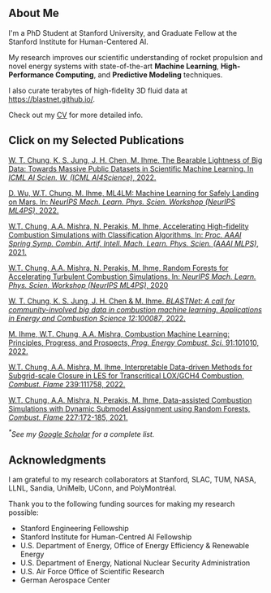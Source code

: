## About Me
I'm a PhD Student at Stanford University, and Graduate Fellow at the Stanford Institute for Human-Centered AI. 

My research improves our scientific understanding of rocket propulsion and novel energy systems with state-of-the-art **Machine Learning**, **High-Performance Computing**, and **Predictive Modeling** techniques. 

I also curate terabytes of high-fidelity 3D fluid data at [<ins>https://blastnet.github.io/</ins>](https://blastnet.github.io/).

Check out my [<ins>CV</ins>](WTChung_CV_2023.pdf) for more detailed info.

## Click on my Selected Publications

[<i class="fa-solid fa-file-pdf"></i> W. T. Chung, K. S. Jung, J. H. Chen, M. Ihme. The Bearable Lightness of Big Data: Towards Massive Public Datasets in Scientific Machine Learning. In _ICML AI Scien. W. (ICML AI4Science)_, 2022.](https://openreview.net/pdf?id=LxGTZM7L6qn)


[<i class="fa-solid fa-file-pdf"></i> D. Wu, W.T. Chung, M. Ihme, ML4LM: Machine Learning for Safely Landing on Mars. In: _NeurIPS Mach. Learn. Phys. Scien. Workshop (NeurIPS ML4PS)_, 2022.](https://ml4physicalsciences.github.io/2022/files/NeurIPS_ML4PS_2022_110.pdf)

[<i class="fa-solid fa-file-pdf"></i> W.T. Chung, A.A. Mishra, N. Perakis, M. Ihme, Accelerating High-fidelity Combustion Simulations with Classification Algorithms. In: _Proc. AAAI Spring Symp. Combin. Artif. Intell. Mach. Learn. Phys. Scien. (AAAI MLPS)_, 2021.](http://ceur-ws.org/Vol-2964/article_196.pdf)

[<i class="fa-solid fa-file-pdf"></i> W.T. Chung, A.A. Mishra, N. Perakis, M. Ihme, Random Forests for Accelerating Turbulent Combustion Simulations. In: _NeurIPS Mach. Learn. Phys. Scien. Workshop (NeurIPS ML4PS)_, 2020](https://ml4physicalsciences.github.io/2020/files/NeurIPS_ML4PS_2020_81.pdf)


[<i class="fa-solid fa-file-pdf"></i> W. T. Chung, K. S. Jung, J. H. Chen & M. Ihme. _BLASTNet: A call for community-involved big data in combustion machine learning. Applications in Energy and Combustion Science 12:100087_, 2022.](http://web.stanford.edu/group/ihmegroup/cgi-bin/MatthiasIhme/wp-content/papercite-data/pdf/chung2022blastnet.pdf)


[<i class="fa-solid fa-file-pdf"></i> M. Ihme, W.T. Chung, A.A. Mishra, Combustion Machine Learning: Principles, Progress, and Prospects, _Prog. Energy Combust. Sci._ 91:101010, 2022.](http://web.stanford.edu/group/ihmegroup/cgi-bin/MatthiasIhme/wp-content/papercite-data/pdf/ihme2022ml.pdf)

[<i class="fa-solid fa-file-pdf"></i> W.T. Chung, A.A. Mishra,  M. Ihme, Interpretable Data-driven Methods for Subgrid-scale Closure in LES for Transcritical LOX/GCH4 Combustion, _Combust. Flame_ 239:111758, 2022.](http://web.stanford.edu/group/ihmegroup/cgi-bin/MatthiasIhme/wp-content/papercite-data/pdf/chung2021sgs.pdf) 
    
[<i class="fa-solid fa-file-pdf"></i> W.T. Chung, A.A. Mishra, N. Perakis, M. Ihme, Data-assisted Combustion Simulations with Dynamic Submodel Assignment using Random Forests, _Combust. Flame_  227:172-185, 2021.](http://web.stanford.edu/group/ihmegroup/cgi-bin/MatthiasIhme/wp-content/papercite-data/pdf/chung2021data.pdf) 

<!-- [<i class="fa-solid fa-file-pdf"></i> W.T. Chung, P.C. Ma, M. Ihme, Examination of Diesel Spray Combustion in Supercritical Ambient Fluid using Large-eddy Simulations, _Int. J. Engine Res._ 21(1):122–133, 2020.](http://web.stanford.edu/group/ihmegroup/cgi-bin/MatthiasIhme/wp-content/papercite-data/pdf/chung2019examination.pdf)  -->

_<sup>*</sup>See my [<ins>Google Scholar</ins>](https://scholar.google.com/citations?user=LgFfklwAAAAJ&hl=en) for a complete list._

## Acknowledgments
I am grateful to my research collaborators at Stanford, SLAC, TUM, NASA, LLNL, Sandia, UniMelb, UConn, and PolyMontréal. 

Thank you to the following funding sources for making my research possible:
- Stanford Engineering Fellowship
- Stanford Institute for Human-Centred AI Fellowship
- U.S. Department of Energy, Office of Energy Efficiency & Renewable Energy
- U.S. Department of Energy, National Nuclear Security Administration
- U.S. Air Force Office of Scientific Research
- German Aerospace Center


